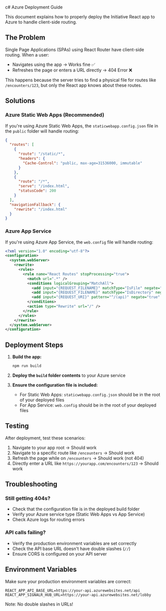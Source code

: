 c# Azure Deployment Guide

This document explains how to properly deploy the Initiative React app to Azure to handle client-side routing.

## The Problem

Single Page Applications (SPAs) using React Router have client-side routing. When a user:
- Navigates using the app → Works fine ✅
- Refreshes the page or enters a URL directly → 404 Error ❌

This happens because the server tries to find a physical file for routes like `/encounters/123`, but only the React app knows about these routes.

## Solutions

### Azure Static Web Apps (Recommended)

If you're using Azure Static Web Apps, the `staticwebapp.config.json` file in the `public` folder will handle routing:

```json
{
  "routes": [
    {
      "route": "/static/*",
      "headers": {
        "Cache-Control": "public, max-age=31536000, immutable"
      }
    },
    {
      "route": "/*",
      "serve": "/index.html",
      "statusCode": 200
    }
  ],
  "navigationFallback": {
    "rewrite": "/index.html"
  }
}
```

### Azure App Service

If you're using Azure App Service, the `web.config` file will handle routing:

```xml
<?xml version="1.0" encoding="utf-8"?>
<configuration>
  <system.webServer>
    <rewrite>
      <rules>
        <rule name="React Routes" stopProcessing="true">
          <match url=".*" />
          <conditions logicalGrouping="MatchAll">
            <add input="{REQUEST_FILENAME}" matchType="IsFile" negate="true" />
            <add input="{REQUEST_FILENAME}" matchType="IsDirectory" negate="true" />
            <add input="{REQUEST_URI}" pattern="^/(api)" negate="true" />
          </conditions>
          <action type="Rewrite" url="/" />
        </rule>
      </rules>
    </rewrite>
  </system.webServer>
</configuration>
```

## Deployment Steps

1. **Build the app:**
   ```bash
   npm run build
   ```

2. **Deploy the `build` folder contents** to your Azure service

3. **Ensure the configuration file is included:**
   - For Static Web Apps: `staticwebapp.config.json` should be in the root of your deployed files
   - For App Service: `web.config` should be in the root of your deployed files

## Testing

After deployment, test these scenarios:
1. Navigate to your app root → Should work
2. Navigate to a specific route like `/encounters` → Should work
3. Refresh the page while on `/encounters` → Should work (not 404)
4. Directly enter a URL like `https://yourapp.com/encounters/123` → Should work

## Troubleshooting

### Still getting 404s?
- Check that the configuration file is in the deployed build folder
- Verify your Azure service type (Static Web Apps vs App Service)
- Check Azure logs for routing errors

### API calls failing?
- Verify the production environment variables are set correctly
- Check the API base URL doesn't have double slashes (`//`)
- Ensure CORS is configured on your API server

## Environment Variables

Make sure your production environment variables are correct:

```env
REACT_APP_API_BASE_URL=https://your-api.azurewebsites.net/api
REACT_APP_SIGNALR_HUB_URL=https://your-api.azurewebsites.net/lobby
```

Note: No double slashes in URLs!
